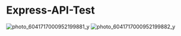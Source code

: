 # Express-API-Test
![photo_6041717000952199881_y](https://user-images.githubusercontent.com/79543679/184817270-f4b509cf-7919-4b6b-b39c-79320feaaed8.jpeg)
![photo_6041717000952199882_y](https://user-images.githubusercontent.com/79543679/184817264-70152c95-a5cb-4c37-8ac6-7667fdc61319.jpeg)
